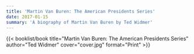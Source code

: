```yaml
---
title: 'Martin Van Buren: The American Presidents Series'
date: 2017-01-15
summary: 'A biography of Martin Van Buren by Ted Widmer'
---
```


{{< booklist/book
title="Martin Van Buren: The American Presidents Series"
author="Ted Widmer"
cover="cover.jpg"
format="Print" >}}
